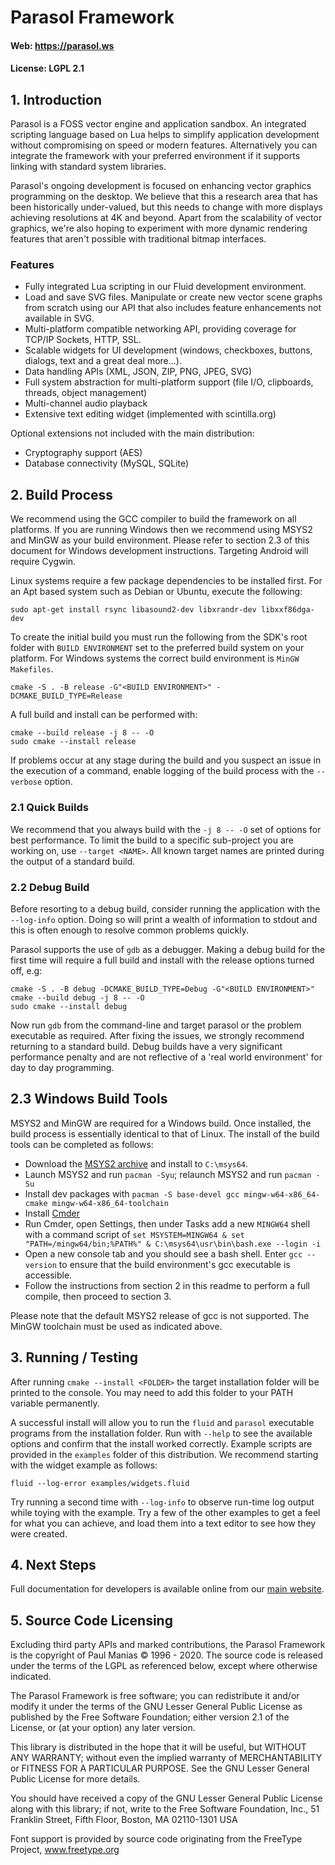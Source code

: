 
# Parasol Framework

#### Web: https://parasol.ws

#### License: LGPL 2.1

## 1. Introduction

Parasol is a FOSS vector engine and application sandbox. An integrated scripting language based on Lua helps to simplify application development without compromising on speed or modern features.  Alternatively you can integrate the framework with your preferred environment if it supports linking with standard system libraries.

Parasol's ongoing development is focused on enhancing vector graphics programming on the desktop. We believe that this a research area that has been historically under-valued, but this needs to change with more displays achieving resolutions at 4K and beyond.  Apart from the scalability of vector graphics, we're also hoping to experiment with more dynamic rendering features that aren't possible with traditional bitmap interfaces.

### Features

* Fully integrated Lua scripting in our Fluid development environment.
* Load and save SVG files.  Manipulate or create new vector scene graphs from scratch using our API that also includes feature enhancements not available in SVG.
* Multi-platform compatible networking API, providing coverage for TCP/IP Sockets, HTTP, SSL.
* Scalable widgets for UI development (windows, checkboxes, buttons, dialogs, text and a great deal more...).
* Data handling APIs (XML, JSON, ZIP, PNG, JPEG, SVG)
* Full system abstraction for multi-platform support (file I/O, clipboards, threads, object management)
* Multi-channel audio playback
* Extensive text editing widget (implemented with scintilla.org)

Optional extensions not included with the main distribution:

* Cryptography support (AES)
* Database connectivity (MySQL, SQLite)

## 2. Build Process

We recommend using the GCC compiler to build the framework on all platforms.  If you are running Windows then we recommend using MSYS2 and MinGW as your build environment.  Please refer to section 2.3 of this document for Windows development instructions.  Targeting Android will require Cygwin.

Linux systems require a few package dependencies to be installed first.  For an Apt based system such as Debian or Ubuntu, execute the following:

```
sudo apt-get install rsync libasound2-dev libxrandr-dev libxxf86dga-dev
```

To create the initial build you must run the following from the SDK's root folder with `BUILD ENVIRONMENT` set to the preferred build system on your platform.  For Windows systems the correct build environment is `MinGW Makefiles`.

```
cmake -S . -B release -G"<BUILD ENVIRONMENT>" -DCMAKE_BUILD_TYPE=Release
```

A full build and install can be performed with:

```
cmake --build release -j 8 -- -O
sudo cmake --install release
```

If problems occur at any stage during the build and you suspect an issue in the execution of a command, enable logging of the build process with the `--verbose` option.

### 2.1 Quick Builds

We recommend that you always build with the `-j 8 -- -O` set of options for best performance.  To limit the build to a specific sub-project you are working on, use `--target <NAME>`.  All known target names are printed during the output of a standard build.

### 2.2 Debug Build

Before resorting to a debug build, consider running the application with the `--log-info` option.  Doing so will print a wealth of information to stdout and this is often enough to resolve common problems quickly.

Parasol supports the use of `gdb` as a debugger.  Making a debug build for the first time will require a full build and install with the release options turned off, e.g:

```
cmake -S . -B debug -DCMAKE_BUILD_TYPE=Debug -G"<BUILD ENVIRONMENT>"
cmake --build debug -j 8 -- -O
sudo cmake --install debug
```

Now run `gdb` from the command-line and target parasol or the problem executable as required.  After fixing the issues, we strongly recommend returning to a standard build.  Debug builds have a very significant performance penalty and are not reflective of a 'real world environment' for day to day programming.

## 2.3 Windows Build Tools

MSYS2 and MinGW are required for a Windows build.  Once installed, the build process is essentially identical to that of Linux.  The install of the build tools can be completed as follows:

* Download the [MSYS2 archive](https://www.msys2.org/) and install to `C:\msys64`.
* Launch MSYS2 and run `pacman -Syu`; relaunch MSYS2 and run `pacman -Su`
* Install dev packages with `pacman -S base-devel gcc mingw-w64-x86_64-cmake mingw-w64-x86_64-toolchain`
* Install [Cmder](http://cmder.net/)
* Run Cmder, open Settings, then under Tasks add a new `MINGW64` shell with a command script of `set MSYSTEM=MINGW64 & set "PATH=/mingw64/bin;%PATH%" & C:\msys64\usr\bin\bash.exe --login -i`
* Open a new console tab and you should see a bash shell.  Enter `gcc --version` to ensure that the build environment's gcc executable is accessible.
* Follow the instructions from section 2 in this readme to perform a full compile, then proceed to section 3.

Please note that the default MSYS2 release of gcc is not supported.  The MinGW toolchain must be used as indicated above.

## 3. Running / Testing

After running `cmake --install <FOLDER>` the target installation folder will be printed to the console.  You may need to add this folder to your PATH variable permanently.

A successful install will allow you to run the `fluid` and `parasol` executable programs from the installation folder.  Run with `--help` to see the available options and confirm that the install worked correctly.  Example scripts are provided in the `examples` folder of this distribution.  We recommend starting with the widget example as follows:

```
fluid --log-error examples/widgets.fluid
```

Try running a second time with `--log-info` to observe run-time log output while toying with the example.  Try a few of the other examples to get a feel for what you can achieve, and load them into a text editor to see how they were created.

## 4. Next Steps

Full documentation for developers is available online from our [main website](https://www.parasol.ws).

## 5. Source Code Licensing

Excluding third party APIs and marked contributions, the Parasol Framework is the copyright of Paul Manias © 1996 - 2020.  The source code is released under the terms of the LGPL as referenced below, except where otherwise indicated.

The Parasol Framework is free software; you can redistribute it and/or modify it under the terms of the GNU Lesser General Public License as published by the Free Software Foundation; either version 2.1 of the License, or (at your option) any later version.

This library is distributed in the hope that it will be useful, but WITHOUT ANY WARRANTY; without even the implied warranty of MERCHANTABILITY or FITNESS FOR A PARTICULAR PURPOSE.  See the GNU Lesser General Public License for more details.

You should have received a copy of the GNU Lesser General Public License along with this library; if not, write to the Free Software Foundation, Inc., 51 Franklin Street, Fifth Floor, Boston, MA  02110-1301  USA

Font support is provided by source code originating from the FreeType Project, www.freetype.org
